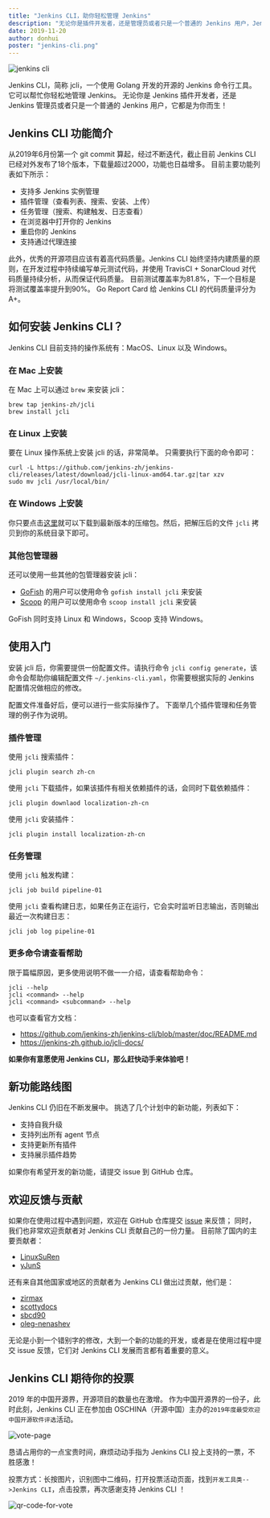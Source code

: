 ```yaml
---
title: "Jenkins CLI，助你轻松管理 Jenkins"
description: "无论你是插件开发者，还是管理员或者只是一个普通的 Jenkins 用户，Jenkins CLI 都是为你而生！"
date: 2019-11-20
author: donhui
poster: "jenkins-cli.png"
---
```


![jenkins cli](jenkins-cli.png)

Jenkins CLI，简称 jcli，一个使用 Golang 开发的开源的 Jenkins 命令行工具。
它可以帮忙你轻松地管理 Jenkins。
无论你是 Jenkins 插件开发者，还是 Jenkins 管理员或者只是一个普通的 Jenkins 用户，它都是为你而生！

## Jenkins CLI 功能简介
从2019年6月份第一个 git commit 算起，经过不断迭代，截止目前 Jenkins CLI 已经对外发布了18个版本，下载量超过2000，功能也日益增多。
目前主要功能列表如下所示：
* 支持多 Jenkins 实例管理
* 插件管理（查看列表、搜索、安装、上传）
* 任务管理（搜索、构建触发、日志查看）
* 在浏览器中打开你的 Jenkins
* 重启你的 Jenkins
* 支持通过代理连接

此外，优秀的开源项目应该有着高代码质量。Jenkins CLI 始终坚持内建质量的原则，在开发过程中持续编写单元测试代码，并使用 TravisCI + SonarCloud 对代码质量持续分析，从而保证代码质量。
目前测试覆盖率为81.8%，下一个目标是将测试覆盖率提升到90%。
Go Report Card 给 Jenkins CLI 的代码质量评分为 A+。

## 如何安装 Jenkins CLI？
Jenkins CLI 目前支持的操作系统有：MacOS、Linux 以及 Windows。

### 在 Mac 上安装
在 Mac 上可以通过 `brew` 来安装 jcli：
```
brew tap jenkins-zh/jcli
brew install jcli
```

### 在 Linux 上安装
要在 Linux 操作系统上安装 jcli 的话，非常简单。
只需要执行下面的命令即可：
```
curl -L https://github.com/jenkins-zh/jenkins-cli/releases/latest/download/jcli-linux-amd64.tar.gz|tar xzv
sudo mv jcli /usr/local/bin/
```

### 在 Windows 上安装
你只要点击[这里](https://github.com/jenkins-zh/jenkins-cli/releases/latest/download/jcli-windows-386.tar.gz)就可以下载到最新版本的压缩包。然后，把解压后的文件 `jcli` 拷贝到你的系统目录下即可。

### 其他包管理器
还可以使用一些其他的包管理器安装 jcli：
* [GoFish](https://gofi.sh/) 的用户可以使用命令 `gofish install jcli` 来安装
* [Scoop](https://scoop.sh/) 的用户可以使用命令 `scoop install jcli` 来安装

GoFish 同时支持 Linux 和 Windows，Scoop 支持 Windows。

## 使用入门
安装 jcli 后，你需要提供一份配置文件。请执行命令 `jcli config generate`，该命令会帮助你编辑配置文件 `~/.jenkins-cli.yaml`，你需要根据实际的 Jenkins 配置情况做相应的修改。

配置文件准备好后，便可以进行一些实际操作了。
下面举几个插件管理和任务管理的例子作为说明。

### 插件管理
使用 `jcli` 搜索插件：
```
jcli plugin search zh-cn
```
使用 `jcli` 下载插件，如果该插件有相关依赖插件的话，会同时下载依赖插件：
```
jcli plugin downlaod localization-zh-cn
```
使用 `jcli` 安装插件：
```
jcli plugin install localization-zh-cn
```

### 任务管理
使用 `jcli` 触发构建：
```
jcli job build pipeline-01
```
使用 `jcli` 查看构建日志，如果任务正在运行，它会实时监听日志输出，否则输出最近一次构建日志：
```
jcli job log pipeline-01
```

### 更多命令请查看帮助
限于篇幅原因，更多使用说明不做一一介绍，请查看帮助命令：
```
jcli --help
jcli <command> --help
jcli <command> <subcommand> --help
```
也可以查看官方文档：
- https://github.com/jenkins-zh/jenkins-cli/blob/master/doc/README.md
- https://jenkins-zh.github.io/jcli-docs/

**如果你有意愿使用 Jenkins CLI，那么赶快动手来体验吧！**

## 新功能路线图
Jenkins CLI 仍旧在不断发展中。
挑选了几个计划中的新功能，列表如下：
- 支持自我升级
- 支持列出所有 agent 节点
- 支持更新所有插件
- 支持展示插件趋势

如果你有希望开发的新功能，请提交 issue 到 GitHub 仓库。

## 欢迎反馈与贡献
如果你在使用过程中遇到问题，欢迎在 GitHub 仓库提交 [issue](https://github.com/jenkins-zh/jenkins-cli/issues) 来反馈；
同时，我们也非常欢迎贡献者对 Jenkins CLI 贡献自己的一份力量。
目前除了国内的主要贡献者：
- [LinuxSuRen](https://github.com/LinuxSuRen)
- [yJunS](https://github.com/yJunS)

还有来自其他国家或地区的贡献者为 Jenkins CLI 做出过贡献，他们是： 
- [zirmax](https://github.com/zirmax)
- [scottydocs](https://github.com/scottydocs)
- [sbcd90](https://github.com/sbcd90)
- [oleg-nenashev](https://github.com/oleg-nenashev)

无论是小到一个错别字的修改，大到一个新的功能的开发，或者是在使用过程中提交 issue 反馈，它们对 Jenkins CLI 发展而言都有着重要的意义。

## Jenkins CLI 期待你的投票
2019 年的中国开源界，开源项目的数量也在激增。
作为中国开源界的一份子，此时此刻，Jenkins CLI 正在参加由 OSCHINA（开源中国）主办的`2019年度最受欢迎中国开源软件评选`活动。

![vote-page](vote-page.png)

恳请占用你的一点宝贵时间，麻烦动动手指为 Jenkins CLI 投上支持的一票，不胜感激！

投票方式：长按图片，识别图中二维码，打开投票活动页面，找到`开发工具类-->Jenkins CLI`，点击投票，再次感谢支持 Jenkins CLI ！

![qr-code-for-vote](qr-code-for-vote.png)
